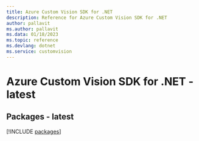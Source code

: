 ```yaml
---
title: Azure Custom Vision SDK for .NET
description: Reference for Azure Custom Vision SDK for .NET
author: pallavit
ms.author: pallavit
ms.data: 01/18/2023
ms.topic: reference
ms.devlang: dotnet
ms.service: customvision
---
```

# Azure Custom Vision SDK for .NET - latest
## Packages - latest
[!INCLUDE [packages](custom-vision-index.md)]
